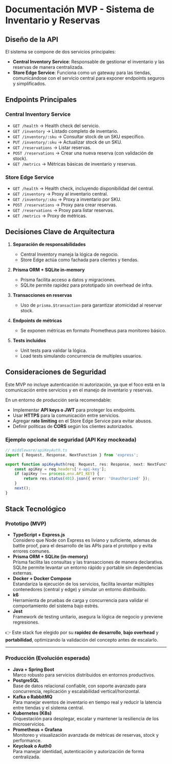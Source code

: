 # Documentación MVP - Sistema de Inventario y Reservas

## Diseño de la API

El sistema se compone de dos servicios principales:

-   **Central Inventory Service**: Responsable de gestionar el inventario y las reservas de manera centralizada.
-   **Store Edge Service**: Funciona como un gateway para las tiendas, comunicándose con el servicio central para exponer endpoints seguros y simplificados.

## Endpoints Principales

### Central Inventory Service

-   `GET /health` → Health check del servicio.
-   `GET /inventory` → Listado completo de inventario.
-   `GET /inventory/:sku` → Consultar stock de un SKU específico.
-   `PUT /inventory/:sku` → Actualizar stock de un SKU.
-   `GET /reservations` → Listar reservas.
-   `POST /reservations` → Crear una nueva reserva (con validación de stock).
-   `GET /metrics` → Métricas básicas de inventario y reservas.

### Store Edge Service

-   `GET /health` → Health check, incluyendo disponibilidad del central.
-   `GET /inventory` → Proxy al inventario central.
-   `GET /inventory/:sku` → Proxy a inventario por SKU.
-   `POST /reservations` → Proxy para crear reservas.
-   `GET /reservations` → Proxy para listar reservas.
-   `GET /metrics` → Proxy de métricas.

## Decisiones Clave de Arquitectura

1. **Separación de responsabilidades**

    - Central Inventory maneja la lógica de negocio.
    - Store Edge actúa como fachada para clientes y tiendas.

2. **Prisma ORM + SQLite in-memory**

    - Prisma facilita acceso a datos y migraciones.
    - SQLite permite rapidez para prototipado sin overhead de infra.

3. **Transacciones en reservas**

    - Uso de `prisma.$transaction` para garantizar atomicidad al reservar stock.

4. **Endpoints de métricas**

    - Se exponen métricas en formato Prometheus para monitoreo básico.

5. **Tests incluidos**
    - Unit tests para validar la lógica.
    - Load tests simulando concurrencia de multiples usuarios.

## Consideraciones de Seguridad

Este MVP no incluye autenticación ni autorización, ya que el foco está en la comunicación entre servicios y en el manejo de inventario y reservas.

En un entorno de producción sería recomendable:

-   Implementar **API keys o JWT** para proteger los endpoints.
-   Usar **HTTPS** para la comunicación entre servicios.
-   Agregar **rate limiting** en el Store Edge Service para evitar abusos.
-   Definir políticas de **CORS** según los clientes autorizados.

### Ejemplo opcional de seguridad (API Key mockeada)

```ts
// middleware/apiKeyAuth.ts
import { Request, Response, NextFunction } from 'express';

export function apiKeyAuth(req: Request, res: Response, next: NextFunction) {
    const apiKey = req.headers['x-api-key'];
    if (apiKey !== process.env.API_KEY) {
        return res.status(401).json({ error: 'Unauthorized' });
    }
    next();
}
```
## Stack Tecnológico

### Prototipo (MVP)

- **TypeScript + Express.js**  
  Considero que Node con Express es liviano y suficiente, ademas de battle proof, para el desarrollo de las APIs para el prototipo y evita errores comunes. 
- **Prisma ORM + SQLite (in-memory)**  
  Prisma facilita las consultas y las transacciones de manera declarativa. SQLite permite levantar un entorno rápido y portable sin dependencias externas.  
- **Docker + Docker Compose**  
  Estandariza la ejecución de los servicios, facilita levantar múltiples contenedores (central y edge) y simular un entorno distribuido.  
- **k6**  
  Herramienta de pruebas de carga y concurrencia para validar el comportamiento del sistema bajo estrés.  
- **Jest**  
  Framework de testing unitario, asegura la lógica de negocio y previene regresiones.  

👉 Este stack fue elegido por su **rapidez de desarrollo**, **bajo overhead** y **portabilidad**, optimizando la validación del concepto antes de escalarlo.

---

### Producción (Evolución esperada)

- **Java + Spring Boot**  
  Marco robusto para servicios distribuidos en entornos productivos. 
- **PostgreSQL**  
  Base de datos relacional confiable, con soporte avanzado para concurrencia, replicación y escalabilidad vertical/horizontal.  
- **Kafka o RabbitMQ**  
  Para manejar eventos de inventario en tiempo real y reducir la latencia entre tiendas y el sistema central.  
- **Kubernetes (K8s)**  
  Orquestación para desplegar, escalar y mantener la resiliencia de los microservicios.  
- **Prometheus + Grafana**  
  Monitoreo y visualización avanzada de métricas de reservas, stock y performance.  
- **Keycloak o Auth0**  
  Para manejar identidad, autenticación y autorización de forma centralizada.  

